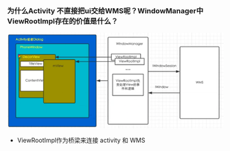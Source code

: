 ### 为什么Activity 不直接把ui交给WMS呢？WindowManager中ViewRootImpl存在的价值是什么？
![img.png](../resource/View与Window逻辑结构.png)
- ViewRootImpl作为桥梁来连接 activity 和 WMS